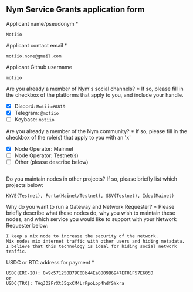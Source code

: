 Nym Service Grants application form
------------------------------------

Applicant name/pseudonym *
```
Motiio
```

Applicant contact email *
```
motiio.none@gmail.com
```

Applicant Github username
```
motiio
```

Are you already a member of Nym's social channels? *
If so, please fill in the checkbox of the platforms that apply to you, and include your handle.
- [x] Discord: `Motiio#0819`
- [x] Telegram: `@motiio`
- [ ] Keybase: `motiio`

Are you already a member of the Nym community? *
If so, please fill in the checkbox of the role(s) that apply to you with an 'x'
- [x] Node Operator: Mainnet
- [ ] Node Operator: Testnet(s)
- [ ] Other (please describe below)
```
```

Do you maintain nodes in other projects?
If so, please briefly list which projects below:
```
KYVE(Testnet), Forta(Mainet/Testnet), SSV(Testnet), Idep(Mainet)
```

Why do you want to run a Gateway and Network Requester? *
Please briefly describe what these nodes do, why you wish to maintain these nodes, and which service you would like to support with your Network Requester below:
```
I keep a mix node to increase the security of the network.
Mix nodes mix internet traffic with other users and hiding metadata.
I believe that this technology is ideal for hiding social network traffic.
```

USDC or BTC address for payment *
```
USDC(ERC-20): 0x9c571250B79C0Db44Ea0809B6947EF01F57E605D
or
USDC(TRX): TAqJD2FrXtJ5qxCM4LrPpoLop4hdfSYxra
```

